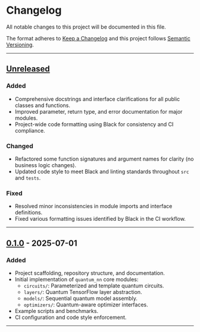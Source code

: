 # Changelog

All notable changes to this project will be documented in this file.

The format adheres to [Keep a Changelog](https://keepachangelog.com/en/1.1.0/) and this project follows [Semantic Versioning](https://semver.org/spec/v2.0.0/).

---

## [Unreleased]
### Added
- Comprehensive docstrings and interface clarifications for all public classes and functions.
- Improved parameter, return type, and error documentation for major modules.
- Project-wide code formatting using Black for consistency and CI compliance.

### Changed
- Refactored some function signatures and argument names for clarity (no business logic changes).
- Updated code style to meet Black and linting standards throughout `src` and `tests`.

### Fixed
- Resolved minor inconsistencies in module imports and interface definitions.
- Fixed various formatting issues identified by Black in the CI workflow.

---

## [0.1.0] - 2025-07-01
### Added
- Project scaffolding, repository structure, and documentation.
- Initial implementation of `quantum_nn` core modules:
  - `circuits/`: Parameterized and template quantum circuits.
  - `layers/`: Quantum TensorFlow layer abstraction.
  - `models/`: Sequential quantum model assembly.
  - `optimizers/`: Quantum-aware optimizer interfaces.
- Example scripts and benchmarks.
- CI configuration and code style enforcement.

---

[Unreleased]: https://github.com/coop-columb/quantum-neural-network/compare/main...HEAD
[0.1.0]: https://github.com/coop-columb/quantum-neural-network/releases/tag/0.1.0

